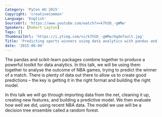```yaml
---
Category: 'PyCon AU 2015'
Copyright: 'creativeCommon'
Language: 'English'
SourceUrl: 'https://www.youtube.com/watch?v=k7hSD_-gWMw'
Speakers: [Robert Layton]
Tags: []
ThumbnailUrl: 'https://i.ytimg.com/vi/k7hSD_-gWMw/hqdefault.jpg'
Title: 'Predicting sports winners using data analytics with pandas and scikit-learn'
date: '2015-08-04'
---
```

The pandas and scikit-learn packages combine together to produce a powerful toolkit for data analytics. In this talk, we will be using them together to analyse the outcome of NBA games, trying to predict the winner of a match. There is plenty of data out there to allow us to create good predictions – the key is getting it in the right format and building the right model.

In this talk we will go through importing data from the net, cleaning it up, creating new features, and building a predictive model. We then evaluate how well we did, using recent NBA data. The model we use will be a decision tree ensemble called a random forest.